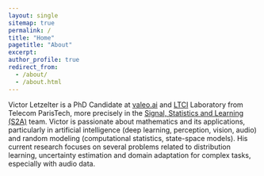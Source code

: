 ```yaml
---
layout: single
sitemap: true
permalink: /
title: "Home"
pagetitle: "About"
excerpt:
author_profile: true
redirect_from: 
  - /about/
  - /about.html
---
```


Victor Letzelter is a PhD Candidate at [valeo.ai](https://www.valeo.com/fr/valeo-ai/) and [LTCI](https://www.telecom-paris.fr/fr/recherche/laboratoires/laboratoire-traitement-et-communication-de-linformation-ltci) Laboratory from Telecom ParisTech, more precisely in the [Signal, Statistics and Learning (S2A)](https://www.telecom-paris.fr/en/research/laboratories/information-processing-and-communication-laboratory-ltci/research-teams/signal-statistics-learning) team. Victor is passionate about mathematics and its applications, particularly in artificial intelligence (deep learning, perception, vision, audio) and random modeling (computational statistics, state-space models). His current research focuses on several problems related to distribution learning, uncertainty estimation and domain adaptation for complex tasks, especially with audio data.